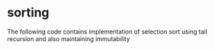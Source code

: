 # sorting
The following code contains implementation of selection sort using tail recursion and also maintaining immutability
